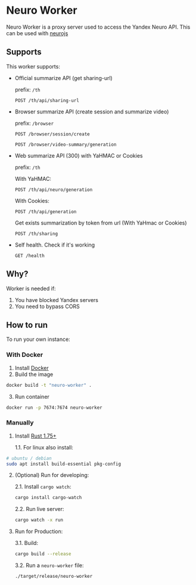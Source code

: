 # Neuro Worker

Neuro Worker is a proxy server used to access the Yandex Neuro API. This can be used with [neurojs](https://github.com/FOSWLY/neurojs)

## Supports

This worker supports:

- Official summarize API (get sharing-url)

  prefix: `/th`

  `POST /th/api/sharing-url`

- Browser summarize API (create session and summarize video)

  prefix: `/browser`

  `POST /browser/session/create`

  `POST /browser/video-summary/generation`

- Web summarize API (300) with YaHMAC or Cookies

  prefix: `/th`

  With YaHMAC:

  `POST /th/api/neuro/generation`

  With Cookies:

  `POST /th/api/generation`

  Get exists summarization by token from url (With YaHmac or Cookies)

  `POST /th/sharing`

- Self health. Check if it's working

  `GET /health`

## Why?

Worker is needed if:

1. You have blocked Yandex servers
2. You need to bypass CORS

## How to run

To run your own instance:

### With Docker

1. Install [Docker](https://www.docker.com/)
2. Build the image

```bash
docker build -t "neuro-worker" .
```

3. Run container

```bash
docker run -p 7674:7674 neuro-worker
```

### Manually

1. Install [Rust 1.75+](https://www.rust-lang.org/learn/get-started)

   1.1. For linux also install:

```bash
# ubuntu / debian
sudo apt install build-essential pkg-config
```

2. (Optional) Run for developing:

   2.1. Install `cargo watch`:

   ```bash
   cargo install cargo-watch
   ```

   2.2. Run live server:

   ```bash
   cargo watch -x run
   ```

3. Run for Production:

   3.1. Build:

   ```bash
   cargo build --release
   ```

   3.2. Run a `neuro-worker` file:

   ```bash
   ./target/release/neuro-worker
   ```
